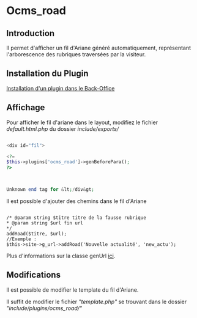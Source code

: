 <h1>Ocms_road</h1>

<h2>Introduction</h2>

Il permet d'afficher un fil d'Ariane généré automatiquement, représentant l'arborescence des rubriques traversées par la visiteur.

<h2>Installation du Plugin</h2>

[Installation d'un plugin dans le Back-Office](CreationGabarit#Installation_du_gabarit_ou_du_plugin.md)

<h2>Affichage</h2>

Pour afficher le fil d'ariane dans le layout, modifiez le fichier _default.html.php_ du dossier _include/exports/_

```php

<div id="fil">

<?=
$this->plugins['ocms_road']->genBeforePara();
?>



Unknown end tag for &lt;/div&gt;


```

Il est possible d'ajouter des chemins dans le fil d'Ariane
```

/* @param string $titre titre de la fausse rubrique
* @param string $url fin url
*/
addRoad($titre, $url);
//Exemple :
$this->site->g_url->addRoad('Nouvelle actualité', 'new_actu');
```
Plus d'informations sur la classe genUrl [ici](Classes#Urls_(genUrl)_(include/autoload/genUrlV2.php).md).

<h2>Modifications</h2>

Il est possible de modifier le template du fil d'Ariane.

Il suffit de modifier le fichier _"template.php"_ se trouvant dans le dossier _"include/plugins/ocms\_road/"_
